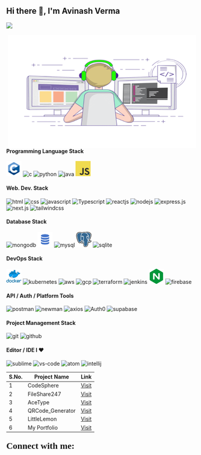## Hi there 👋, I'm Avinash Verma
![](https://komarev.com/ghpvc/?username=avinashvermaaa&color=brightgreen)
<!-- GIF -->
<img align="right" height="300" width="500" src="https://raw.githubusercontent.com/mikonoid/mikonoid/main/images/gifs/coder3.gif" />

#### Programming Language Stack
<p align="left"> 
    <img src="https://raw.githubusercontent.com/github/explore/b15b6cf1726418913aafbf337a749dded180279d/topics/c/c.png" alt="c"title="c" width="40"height="40"/> 
    <img src="https://www.vectorlogo.zone/logos/isocpp/isocpp-icon.svg" alt="c"title="c"width="40"height="40"/> 
    <img src="https://www.vectorlogo.zone/logos/python/python-icon.svg" alt="python" title="python" width="40" height="40"/> 
    <img src="https://www.vectorlogo.zone/logos/java/java-icon.svg" alt="java" title="java8" width="40" height="40"/>  
    <img src="https://raw.githubusercontent.com/github/explore/80688e429a7d4ef2fca1e82350fe8e3517d3494d/topics/javascript/javascript.png" alt="javascript" title="javascript" width="40" height="40"/> 
</p>

#### Web. Dev. Stack
<p align="left">
    <img src="https://www.vectorlogo.zone/logos/w3_html5/w3_html5-icon.svg" alt="html" title="html" width="40" height="40"/> 
    <img src="https://www.vectorlogo.zone/logos/w3_css/w3_css-icon~old.svg" alt="css" title="css" width="40" height="40"/> 
    <img src="https://www.vectorlogo.zone/logos/javascript/javascript-icon.svg" alt="javascript" title="javascript" width="40" height="40"/> 
    <img src="https://cdn.worldvectorlogo.com/logos/typescript.svg" alt="Typescript" title="Typescript" width="40" height="40"/> 
    <img src="https://www.vectorlogo.zone/logos/reactjs/reactjs-ar21~bgwhite.svg" alt="reactjs" title="reactjs" width="40" height="40"/> 
    <img src="https://www.vectorlogo.zone/logos/nodejs/nodejs-ar21~bgwhite.svg" alt="nodejs" title="nodejs" width="40" height="40"/> 
    <img src="https://www.vectorlogo.zone/logos/expressjs/expressjs-ar21~bgwhite.svg" alt="express.js" title="express.js" width="40" height="40"/> 
    <img src="https://www.vectorlogo.zone/logos/nextjs/nextjs-ar21~bgwhite.svg" alt="next.js" title="next.js" width="40" height="40"/> 
    <img src="https://www.vectorlogo.zone/logos/tailwindcss/tailwindcss-ar21~bgwhite.svg" alt="tailwindcss" title="tailwindcss" width="40" height="40"/> 
</p>

#### Database Stack
<p align="left">
    <img src="https://www.vectorlogo.zone/logos/mongodb/mongodb-icon.svg" alt="mongodb" title="mongodb" width="40" height="40"/> 
    <img src="https://raw.githubusercontent.com/github/explore/80688e429a7d4ef2fca1e82350fe8e3517d3494d/topics/sql/sql.png" alt="sql" title="sql" width="40" height="40"/>
    <img src="https://cdn.worldvectorlogo.com/logos/mysql-logo-pure.svg" alt="mysql" title="mysql" width="40" height="40"/>
    <img src="https://raw.githubusercontent.com/github/explore/80688e429a7d4ef2fca1e82350fe8e3517d3494d/topics/postgresql/postgresql.png" alt="postgresql" title="postgresql" width="40" height="40"/>
    <img src="https://www.vectorlogo.zone/logos/sqlite/sqlite-icon.svg" alt="sqlite" title="sqlite" width="40" height="40"/> 
</p>


#### DevOps Stack 
<p align="left">
    <img src="https://raw.githubusercontent.com/github/explore/80688e429a7d4ef2fca1e82350fe8e3517d3494d/topics/docker/docker.png" alt="docker" title="docker" width="40" height="40"/>  
    <img src="https://www.vectorlogo.zone/logos/kubernetes/kubernetes-icon.svg" alt="kubernetes" title="kubernetes" width="40" height="40"/>  
    <img src="https://www.vectorlogo.zone/logos/amazon_aws/amazon_aws-ar21~bgwhite.svg" alt="aws" title="aws" width="40" height="40"/> 
    <img src="https://www.vectorlogo.zone/logos/google_cloud/google_cloud-icon.svg" alt="gcp" title="gcp" width="40" height="40"/>  
    <img src="https://www.vectorlogo.zone/logos/terraformio/terraformio-icon.svg" alt="terraform" title="terraform" width="40" height="40"/> 
    <img src="https://www.vectorlogo.zone/logos/jenkins/jenkins-icon.svg" alt="jenkins" title="jenkins" width="40" height="40"/>  
    <img src="https://raw.githubusercontent.com/github/explore/85cceaeeaf993ca35664dc37ea24f9237fbbfc14/topics/nginx/nginx.png" alt="nginx" title="nginx" width="40" height="40"/>
    <img src="https://www.vectorlogo.zone/logos/firebase/firebase-icon.svg" alt="firebase" title="firebase" width="40" height="40"/>
</p>  

#### API / Auth / Platform Tools
<p align="left">
  <img src="https://www.vectorlogo.zone/logos/getpostman/getpostman-icon.svg" alt="postman" title="postman" width="40" height="40"/> 
  <img src="https://www.vectorlogo.zone/logos/nodemonio/nodemonio-icon.svg" alt="newman" title="newman" width="40" height="40"/> 
  <img src="https://axios-http.com/assets/logo.svg" alt="axios" title="Axios" width="40" height="40"/>
    <img src="https://www.vectorlogo.zone/logos/auth0/auth0-ar21~bgwhite.svg" alt="Auth0" title="Auth0" width="40" height="40"/> 
    <img src="https://www.vectorlogo.zone/logos/supabase/supabase-icon.svg" alt="supabase" title="Supabase" width="40" height="40"/>
</p>


#### Project Management Stack
<p align="left"><img src="https://www.vectorlogo.zone/logos/git-scm/git-scm-icon.svg" alt="git" title="git" width="40" height="40"/>  <img src="https://www.vectorlogo.zone/logos/github/github-icon.svg" alt="github" title="github" width="40" height="40"/> 

#### Editor / IDE I ♥
<p align="left">
<img src="https://cdn.worldvectorlogo.com/logos/sublime-text-3.svg" alt="sublime" title="sublime" width="40" height="40"/> 
<img src="https://cdn.worldvectorlogo.com/logos/visual-studio-code-1.svg" alt="vs-code" title="vs-code" width="40" height="40"/> 
<img src="https://cdn.worldvectorlogo.com/logos/atom-4.svg" alt="atom" title="atom" width="40" height="40"/> 
<img src="https://cdn.worldvectorlogo.com/logos/intellij-idea-1.svg" alt="intellij" title="intellij" width="40" height="40"/> 
</p>
    


| S.No. | Project Name       | Link                                                  |
|-------|--------------------|-------------------------------------------------------|
| 1     | CodeSphere          | [Visit](https://codespr.netlify.app)                 |
| 2     | FileShare247        | [Visit](https://fileshare247.netlify.app/)           |
| 3     | AceType             | [Visit](https://acetype.netlify.app/)                |
| 4     | QRCode_Generator    | [Visit](https://avinashvermaaa.github.io/qrcode_generator/) |
| 5     | LittleLemon        | [Visit](https://github.com/avinashvermaaa/littlelemon)          |
| 6     | My Portfolio        | [Visit](https://av69portfolio.netlify.app/)          |



<!-- Contact Section -->
<h3 align="left"><font size="+2" face="Verdana">Connect with me:</font></h3>
<p align="left">
<!--     [![Portfolio](https://cdn.worldvectorlogo.com/logos/apple-macbook-pro.svg)](https://av69portfolio.netlify.app/) -->
</p>

<!--
**avinashvermaaa/avinashvermaaa** is a ✨ _special_ ✨ repository because its `README.md` (this file) appears on your GitHub profile.

Here are some ideas to get you started:

- 🔭 I’m currently working on ...
- 🌱 I’m currently learning ...
- 👯 I’m looking to collaborate on ...
- 🤔 I’m looking for help with ...
- 💬 Ask me about ...
- 📫 How to reach me: ...
- 😄 Pronouns: ...
- ⚡ Fun fact: ...
-->
